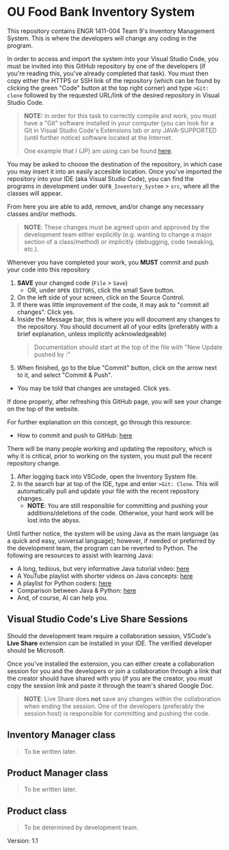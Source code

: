 # OU Food Bank Inventory System

This repository contains ENGR 1411-004 Team 9's Inventory Management System. This is where the developers will change any coding in the program.

In order to access and import the system into your Visual Studio Code, you must be invited into this GitHub repository by one of the developers (if you're reading this, you've already completed that task). You must then copy either the HTTPS or SSH link of the repository (which can be found by clicking the green "Code" button at the top right corner) and type ``>Git: clone`` followed by the requested URL/link of the desired repository in Visual Studio Code.
> **NOTE:** in order for this task to correctly compile and work, you must have a "Git" software installed in your computer (you can look for a Git in Visual Studio Code's Extensions tab or any JAVA-SUPPORTED (until further notice) software located at the Internet.
>
> One example that I (JP) am using can be found [here](https://git-scm.com/downloads).

You may be asked to choose the destination of the repository, in which case you may insert it into an easily accesible location. Once you've imported the repository into your IDE (aka Visual Studio Code), you can find the programs in development under ``OUFB_Inventory_System`` > ``src``, where all the classes will appear.

From here you are able to add, remove, and/or change any necessary classes and/or methods.
>**NOTE**: These changes must be agreed upon and approved by the development team either explicitly (e.g. wanting to change a major section of a class/method) or implicitly (debugging, code tweaking, etc.).

Whenever you have completed your work, you **MUST** commit and push your code into this repository
1. **SAVE** your changed code (``File`` > ``Save``)
   - OR, under ``OPEN EDITORS``, click the small Save button.
3. On the left side of your screen, click on the Source Control.
4. If there was little improvement of the code, it may ask to "commit all changes". Click yes.
5. Inside the Message bar, this is where you will document any changes to the repository. You should document all of your edits (preferably with a brief explanation, unless implicitly acknowledgeable)
   > Documentation should start at the top of the file with "New Update pushed by <name>:"
6. When finished, go to the blue "Commit" button, click on the arrow next to it, and select "Commit & Push".
  - You may be told that changes are unstaged. Click yes.

If done properly, after refreshing this GitHub page, you will see your change on the top of the website.

For further explanation on this concept, go through this resource:
- How to commit and push to GitHub: [here](https://www.jcchouinard.com/create-your-first-github-project-in-vscode/#:~:text=To%20push%20code%20from%20Visual,if%20you%20haven%27t%20already.)

There will be many people working and updating the repository, which is why it is critical, prior to working on the system, you must pull the recent repository change.
1. After logging back into VSCode, open the Inventory System file.
2. In the search bar at top of the IDE, type and enter ``>Git: Clone``. This will automatically pull and update your file with the recent repository changes.
   - **NOTE**: You are still responsible for committing and pushing your additions/deletions of the code. Otherwise, your hard work will be lost into the abyss.

Until further notice, the system will be using Java as the main language (as a quick and easy, universal language); however, if needed or preferred by the development team, the program can be reverted to Python. The following are resources to assist with learning Java:
- A long, tedious, but very informative Java tutorial video: [here](https://youtu.be/xk4_1vDrzzo?si=8IULJtnpM-_2R13X)
- A YouTube playlist with shorter videos on Java concepts: [here](https://youtube.com/playlist?list=PLsyeobzWxl7pe_IiTfNyr55kwJPWbgxB5&si=8lj3W7Afe4OefMsy)
- A playlist for Python coders: [here](https://www.youtube.com/watch?v=MeCw4yncc6E&list=PLiwphLky56kA0uz5G3pR9VVrL1rNZsfOr)
- Comparison between Java & Python: [here](https://www.youtube.com/watch?v=emNkJGwcusQ)
- And, of course, AI can help you.

## Visual Studio Code's Live Share Sessions

Should the development team require a collaboration session, VSCode's **Live Share** extension can be installed in your IDE. The verified developer should be Microsoft.

Once you've installed the extension, you can either create a collaboration session for you and the developers or join a collaboration through a link that the creator should have shared with you (if you are the creator, you must copy the session link and paste it through the team's shared Google Doc.
>**NOTE**: Live Share does **not** save any changes within the collaboration when ending the session. One of the developers (preferably the session host) is responsible for committing and pushing the code.

## Inventory Manager class
> To be written later.

## Product Manager class
> To be written later.

## Product class
> To be determined by development team.



Version: 1.1
